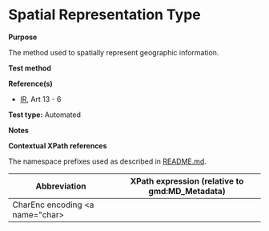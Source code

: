 
# Spatial Representation Type

**Purpose**	

The method used to spatially represent geographic information.

**Test method**	


**Reference(s)**	 

* [IR](./README.md#IR), Art 13 - 6

**Test type:** Automated

**Notes**

**Contextual XPath references**

The namespace prefixes used as described in [README.md](./README.md#namespaces).

Abbreviation                                   |  XPath expression (relative to gmd:MD_Metadata)
-----------------------------------------------| -------------------------------------------------------------------------
CharEnc encoding <a name="char></a>          |
